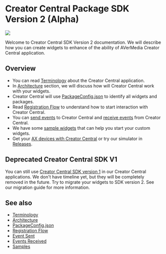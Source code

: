 # Creator Central Package SDK Version 2 (Alpha)
![](https://img.shields.io/github/v/release/AVerMedia-Technologies-Inc/CreatorCentralSDK?include_prereleases)

Welcome to Creator Central SDK Version 2 documentation. We will describe how you can create widgets to enhance of the ability of AVerMedia Creator Central application.

## Overview
- You can read [Terminology](Terminology.md) about the Creator Central application.
- In [Architecture](Architecture.md) section, we will discuss how will Creator Central work with your widgets.
- Creator Central will use [PackageConfig.json](PackageConfiguration.md) to identify all widgets and packages. 
- Read [Registration Flow](RegistrationFlow.md) to understand how to start interaction with Creator Central.
- You can [send events](EventsSent.md) to Creator Central and [receive events](EventsReceived.md) from Creator Central.
- We have some [sample widgets](Samples.md) that can help you start your custom widgets. 
- Get your [AX devices with Creator Central](https://www.avermedia.com/gaming/creatorcentral) or try our simulator in [Releases](https://github.com/AVerMedia-Technologies-Inc/CreatorCentralSDK/releases).

## Deprecated Creator Central SDK V1
You can still use [Creator Central SDK version 1](v1/README.md) in our Creator Central applications. 
We don't have timeline yet, but they will be completely removed in the future. 
Try to migrate your widgets to SDK version 2. See our migration guide for more information.

## See also
- [Terminology](Terminology.md)
- [Architecture](Architecture.md)
- [PackageConfig.json](PackageConfiguration.md)
- [Registration Flow](RegistrationFlow.md)
- [Event Sent](EventsSent.md)
- [Events Received](EventsReceived.md)
- [Samples](Samples.md)